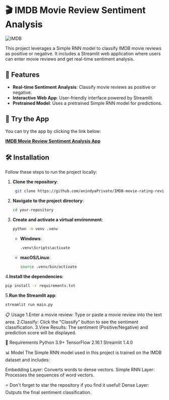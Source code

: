 

# 🎬 IMDB Movie Review Sentiment Analysis

![IMDB](https://upload.wikimedia.org/wikipedia/commons/6/69/IMDB_Logo_2016.svg)

This project leverages a Simple RNN model to classify IMDB movie reviews as positive or negative. It includes a Streamlit web application where users can enter movie reviews and get real-time sentiment analysis.

## 🌟 Features

- **Real-time Sentiment Analysis**: Classify movie reviews as positive or negative.
- **Interactive Web App**: User-friendly interface powered by Streamlit.
- **Pretrained Model**: Uses a pretrained Simple RNN model for predictions.

## 🚀 Try the App

You can try the app by clicking the link below:

[**IMDB Movie Review Sentiment Analysis App**](https://imdb-movie-rating-review-classification-vmcywnxypwyiyfshmodct3.streamlit.app/)

## 🛠️ Installation

Follow these steps to run the project locally:

1. **Clone the repository**:
   ```bash
    git clone https://github.com/anindyaPrivate/IMDB-movie-rating-review-classifiaction.git

2. **Navigate to the project directory**:
   ```bash
   cd your-repository
   ```
3. **Create and activate a virtual environment**:

    ```bash
    python -m venv .venv
    ```

    - **Windows**:
      ```bash
      .venv\Scripts\activate
      ```
      
    - **macOS/Linux**:
      ```bash
      source .venv/bin/activate
      ```

4.**Install the dependencies**:
 ```bash
pip install -r requirements.txt
```
5.**Run the Streamlit app**:
```bash
streamlit run main.py
```


📋 Usage
1.Enter a movie review: Type or paste a movie review into the text area.
2.Classify: Click the "Classify" button to see the sentiment classification.
3.View Results: The sentiment (Positive/Negative) and prediction score will be displayed.

🧰 Requirements
Python 3.9+
TensorFlow 2.16.1
Streamlit 1.4.0

📊 Model
The Simple RNN model used in this project is trained on the IMDB dataset and includes:

Embedding Layer: Converts words to dense vectors.
Simple RNN Layer: Processes the sequences of word vectors.

⭐️ Don't forget to star the repository if you find it useful!
Dense Layer: Outputs the final sentiment classification.
